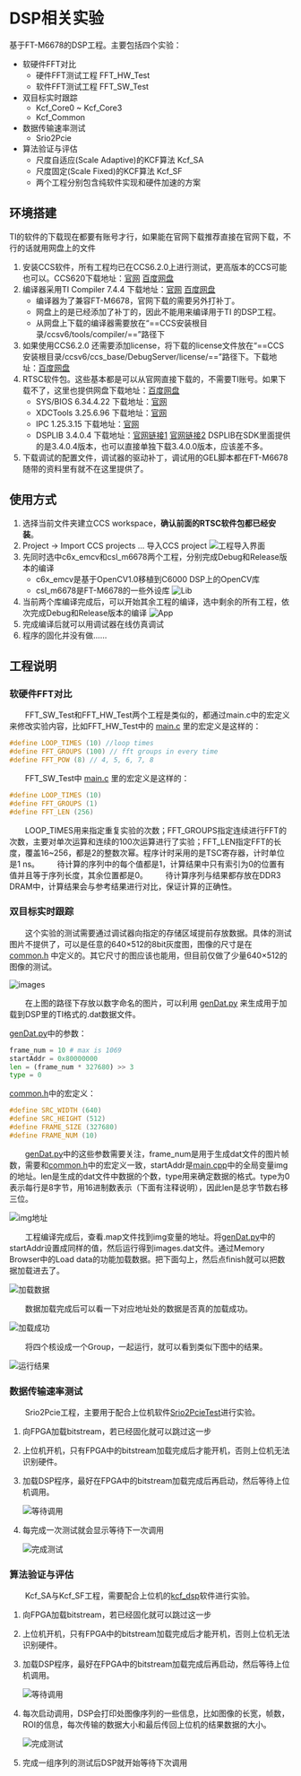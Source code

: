 # DSP相关实验

基于FT-M6678的DSP工程。主要包括四个实验：

- 软硬件FFT对比
  - 硬件FFT测试工程 FFT_HW_Test
  - 软件FFT测试工程 FFT_SW_Test
- 双目标实时跟踪
  - Kcf_Core0 ~ Kcf_Core3
  - Kcf_Common
- 数据传输速率测试
  - Srio2Pcie
- 算法验证与评估
  - 尺度自适应(Scale Adaptive)的KCF算法 Kcf_SA
  - 尺度固定(Scale Fixed)的KCF算法 Kcf_SF
  - 两个工程分别包含纯软件实现和硬件加速的方案

## 环境搭建

TI的软件的下载现在都要有账号才行，如果能在官网下载推荐直接在官网下载，不行的话就用网盘上的文件

1. 安装CCS软件，所有工程均已在CCS6.2.0上进行测试，更高版本的CCS可能也可以。CCS620下载地址：[官网](https://www.ti.com/tool/download/CCSTUDIO/6.2.0.00050) [百度网盘](https://pan.baidu.com/s/1qpahFXGl8LDbYl1UOu8ZpA?pwd=abcd)
2. 编译器采用TI Compiler 7.4.4 下载地址：[官网](https://software-dl.ti.com/codegen/non-esd/downloads/download_archive.htm) [百度网盘](https://pan.baidu.com/s/1FCnDubYQcH1slSyHfXVBRw?pwd=abcd)
   - 编译器为了兼容FT-M6678，官网下载的需要另外打补丁。
   - 网盘上的是已经添加了补丁的，因此不能用来编译用于TI 的DSP工程。
   - 从网盘上下载的编译器需要放在“==CCS安装根目录/ccsv6/tools/compiler/==”路径下
3. 如果使用CCS6.2.0 还需要添加license，将下载的license文件放在“==CCS安装根目录/ccsv6/ccs_base/DebugServer/license/==”路径下。下载地址：[百度网盘](https://pan.baidu.com/s/1R0FAG-DhNgThmKQyeOyBbg?pwd=abcd)
4. RTSC软件包。这些基本都是可以从官网直接下载的，不需要TI账号。如果下载不了，这里也提供网盘下载地址：[百度网盘](https://pan.baidu.com/s/1Bnwm9WrotmYAaGoBV2pX6A?pwd=abcd)
   - SYS/BIOS 6.34.4.22 下载地址：[官网](https://software-dl.ti.com/dsps/dsps_public_sw/sdo_sb/targetcontent/sysbios/index.html)
   - XDCTools 3.25.6.96 下载地址：[官网](https://software-dl.ti.com/dsps/dsps_public_sw/sdo_sb/targetcontent/rtsc/)
   - IPC 1.25.3.15 下载地址：[官网](https://software-dl.ti.com/dsps/dsps_public_sw/sdo_sb/targetcontent/rtsc/)
   - DSPLIB 3.4.0.4 下载地址：[官网链接1](https://www.ti.com.cn/tool/cn/PROCESSOR-SDK-C667X) [官网链接2](https://software-dl.ti.com/sdoemb/sdoemb_public_sw/dsplib/latest/index_FDS.html) DSPLIB在SDK里面提供的是3.4.0.4版本，也可以直接单独下载3.4.0.0版本，应该差不多。
5. 下载调试的配置文件，调试器的驱动补丁，调试用的GEL脚本都在FT-M6678随带的资料里有就不在这里提供了。

## 使用方式

1. 选择当前文件夹建立CCS workspace，**确认前面的RTSC软件包都已经安装**。
2. Project → Import CCS projects ... 导入CCS project
![工程导入界面](README/2023-04-11-15-39-40.png)
3. 先同时选中c6x_emcv和csl_m6678两个工程，分别完成Debug和Release版本的编译
   - c6x_emcv是基于OpenCV1.0移植到C6000 DSP上的OpenCV库
   - csl_m6678是FT-M6678的一些外设库
  ![Lib](README/2023-04-11-15-47-43.png)
4. 当前两个库编译完成后，可以开始其余工程的编译，选中剩余的所有工程，依次完成Debug和Release版本的编译
![App](README/2023-04-11-15-48-12.png)
5. 完成编译后就可以用调试器在线仿真调试
6. 程序的固化并没有做……

## 工程说明

### 软硬件FFT对比

&emsp;&emsp;FFT_SW_Test和FFT_HW_Test两个工程是类似的，都通过main.c中的宏定义来修改实验内容，比如FFT_HW_Test中的 [main.c](FFT_HW_Test/main.c) 里的宏定义是这样的：

```c
#define LOOP_TIMES (10) //loop times
#define FFT_GROUPS (100) // fft groups in every time
#define FFT_POW (8) // 4, 5, 6, 7, 8
```

&emsp;&emsp;FFT_SW_Test中 [main.c](FFT_SW_Test/main.c) 里的宏定义是这样的：

```c
#define LOOP_TIMES (10)
#define FFT_GROUPS (1)
#define FFT_LEN (256)
```

&emsp;&emsp;LOOP_TIMES用来指定重复实验的次数；FFT_GROUPS指定连续进行FFT的次数，主要对单次运算和连续的100次运算进行了实验；FFT_LEN指定FFT的长度，覆盖16~256，都是2的整数次幂。程序计时采用的是TSC寄存器，计时单位是1 ns。
&emsp;&emsp;待计算的序列中的每个值都是1，计算结果中只有索引为0的位置有值并且等于序列长度，其余位置都是0。
&emsp;&emsp;待计算序列与结果都存放在DDR3 DRAM中，计算结果会与参考结果进行对比，保证计算的正确性。

### 双目标实时跟踪

&emsp;&emsp;这个实验的测试需要通过调试器向指定的存储区域提前存放数据。具体的测试图片不提供了，可以是任意的640×512的8bit灰度图，图像的尺寸是在 [common.h](Kcf_Common/common.h) 中定义的。其它尺寸的图应该也能用，但目前仅做了少量640×512的图像的测试。

![images](README/2023-04-11-19-40-26.png)

&emsp;&emsp;在上图的路径下存放以数字命名的图片，可以利用 [genDat.py](Scripts/genDat.py) 来生成用于加载到DSP里的TI格式的.dat数据文件。

[genDat.py](Scripts/genDat.py)中的参数：

```python
frame_num = 10 # max is 1069
startAddr = 0x80000000
len = (frame_num * 327680) >> 3
type = 0
```

[common.h](Kcf_Common/common.h)中的宏定义：

```c
#define SRC_WIDTH (640)
#define SRC_HEIGHT (512)
#define FRAME_SIZE (327680)
#define FRAME_NUM (10)
```

&emsp;&emsp;[genDat.py](Scripts/genDat.py)中的这些参数需要关注，frame_num是用于生成dat文件的图片帧数，需要和[common.h](Kcf_Common/common.h)中的宏定义一致，startAddr是[main.cpp](Kcf_Core0/src/main.cpp)中的全局变量img的地址。len是生成的dat文件中数据的个数，type用来确定数据的格式。type为0表示每行是8字节，用16进制数表示（下面有注释说明），因此len是总字节数右移三位。

![img地址](README/2023-04-12-08-47-36.png)

&emsp;&emsp;工程编译完成后，查看.map文件找到img变量的地址。将[genDat.py](Scripts/genDat.py)中的startAddr设置成同样的值，然后运行得到images.dat文件。通过Memory Browser中的Load data的功能加载数据。把下面勾上，然后点finish就可以把数据加载进去了。

![加载数据](README/2023-04-12-08-42-39.png)

&emsp;&emsp;数据加载完成后可以看一下对应地址处的数据是否真的加载成功。

![加载成功](README/2023-04-12-08-43-30.png)

&emsp;&emsp;将四个核设成一个Group，一起运行，就可以看到类似下图中的结果。

![运行结果](README/2023-04-12-08-53-06.png)

### 数据传输速率测试

&emsp;&emsp;Srio2Pcie工程，主要用于配合上位机软件[Srio2PcieTest](../Linux/Srio2PcieTest/CMakeLists.txt)进行实验。

1. 向FPGA加载bitstream，若已经固化就可以跳过这一步
2. 上位机开机，只有FPGA中的bitstream加载完成后才能开机，否则上位机无法识别硬件。
3. 加载DSP程序，最好在FPGA中的bitstream加载完成后再启动，然后等待上位机调用。

    ![等待调用](README/2023-04-12-09-22-09.png)

4. 每完成一次测试就会显示等待下一次调用

    ![完成测试](README/2023-04-12-09-26-47.png)

### 算法验证与评估

&emsp;&emsp;Kcf_SA与Kcf_SF工程，需要配合上位机的[kcf_dsp](../Linux/tracker_benchmark_v1.1/trackers/KCF_DSP/CMakeLists.txt)软件进行实验。

1. 向FPGA加载bitstream，若已经固化就可以跳过这一步
2. 上位机开机，只有FPGA中的bitstream加载完成后才能开机，否则上位机无法识别硬件。
3. 加载DSP程序，最好在FPGA中的bitstream加载完成后再启动，然后等待上位机调用。

    ![等待调用](README/2023-04-12-09-32-29.png)

4. 每次启动调用，DSP会打印处图像序列的一些信息，比如图像的长宽，帧数，ROI的信息，每次传输的数据大小和最后传回上位机的结果数据的大小。

    ![完成测试](README/2023-04-12-09-53-58.png)

5. 完成一组序列的测试后DSP就开始等待下次调用
